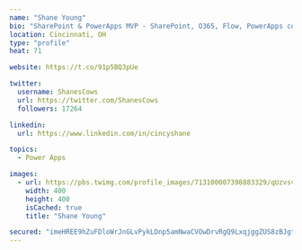 ```yaml
---
name: "Shane Young"
bio: "SharePoint & PowerApps MVP - SharePoint, O365, Flow, PowerApps consulting? @PowerApps911 | Pure Snark? You found it."
location: Cincinnati, OH
type: "profile"
heat: 71

website: https://t.co/91p5BQ3pUe

twitter:
  username: ShanesCows
  url: https://twitter.com/ShanesCows
  followers: 17264

linkedin:
  url: https://www.linkedin.com/in/cincyshane

topics:
  - Power Apps

images:
  - url: https://pbs.twimg.com/profile_images/713100007398883329/qUzvsvQ3_400x400.jpg
    width: 400
    height: 400
    isCached: true
    title: "Shane Young"

secured: "imeHREE9hZuFDloWrJnGLvPykLDnp5amNwaCVOwDrvRgQ9LxqjggZUS8zBJgtk5Fhcnu1W4kX+t33xNfRgjl1/ZxqsLt4vhLbtPz83KNTJ69r7ZeDnnjDL7w9c1/RWbbDbMIoBtN09f9mc78wxF8ttWr73+yNtGzrn+Yxr7RycGjZPKPkl1e4VokyeUftw8Zqv1LvNIHHAYBtvILxVkUBV97zNBlTjHLXgdWvPZ+yGaH5lHmF5J6vg7ZcVsZSMolm+BhsxCE/4FVIEcTjvAoZwkkEHdjsuxZgYMNFvR158Xd0I8Q1xmgW34UwLYzKppPs0Z7wUgrglm9pqMalYf8VaYC7dQt5A9R4diiAIKlLMNgoLzXg5djTUnA+XFpV7Xkn6q+zjVZuAKFEYN1Be1IXe2gOo/jKuFqKOxdS/Umoqw=;6hhtDyfdYEZBNDK+Hr0AlQ=="
---
```



